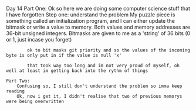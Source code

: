 Day 14
    Part One:
        Ok so here we are doing some computer science stuff that I have forgotten
        Step one: understand the problem
            My puzzle piece is something called an initialization program, and I can either update the bitmask or write a value to memory.
            Both values and memory addresses are 36-bit unsigned integers.
            Bitmasks are given to me as a 'string' of 36 bits (0 or 1, just incase you forget)

            ok to bit masks git priority and so the values of the incoming byte is only put in if the value is null 'x'

            that took way too long and im not very proud of myself, oh well at least im getting back into the rythm of things
    
    Part Two:
        Confusing so, I still don't understand the problem so imma keep reading
        Ok, now i get it, I didn't realise that two of previous memorys were being overwritten